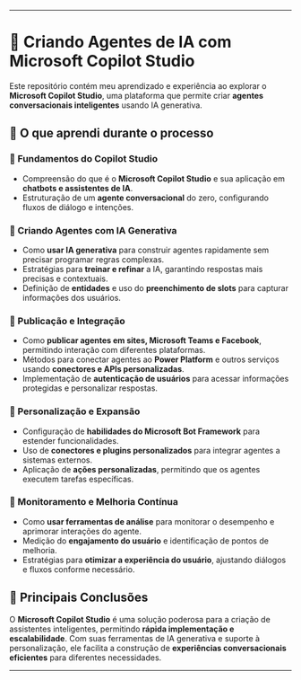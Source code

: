 

---

# 🤖 Criando Agentes de IA com Microsoft Copilot Studio  

Este repositório contém meu aprendizado e experiência ao explorar o **Microsoft Copilot Studio**, uma plataforma que permite criar **agentes conversacionais inteligentes** usando IA generativa.  

## 📌 O que aprendi durante o processo  

### 🔹 Fundamentos do Copilot Studio  
- Compreensão do que é o **Microsoft Copilot Studio** e sua aplicação em **chatbots e assistentes de IA**.  
- Estruturação de um **agente conversacional** do zero, configurando fluxos de diálogo e intenções.  

### 🔹 Criando Agentes com IA Generativa  
- Como **usar IA generativa** para construir agentes rapidamente sem precisar programar regras complexas.  
- Estratégias para **treinar e refinar** a IA, garantindo respostas mais precisas e contextuais.  
- Definição de **entidades** e uso do **preenchimento de slots** para capturar informações dos usuários.  

### 🔹 Publicação e Integração  
- Como **publicar agentes em sites, Microsoft Teams e Facebook**, permitindo interação com diferentes plataformas.  
- Métodos para conectar agentes ao **Power Platform** e outros serviços usando **conectores e APIs personalizadas**.  
- Implementação de **autenticação de usuários** para acessar informações protegidas e personalizar respostas.  

### 🔹 Personalização e Expansão  
- Configuração de **habilidades do Microsoft Bot Framework** para estender funcionalidades.  
- Uso de **conectores e plugins personalizados** para integrar agentes a sistemas externos.  
- Aplicação de **ações personalizadas**, permitindo que os agentes executem tarefas específicas.  

### 🔹 Monitoramento e Melhoria Contínua  
- Como **usar ferramentas de análise** para monitorar o desempenho e aprimorar interações do agente.  
- Medição do **engajamento do usuário** e identificação de pontos de melhoria.  
- Estratégias para **otimizar a experiência do usuário**, ajustando diálogos e fluxos conforme necessário.  

## 🚀 Principais Conclusões  
O **Microsoft Copilot Studio** é uma solução poderosa para a criação de assistentes inteligentes, permitindo **rápida implementação e escalabilidade**. Com suas ferramentas de IA generativa e suporte à personalização, ele facilita a construção de **experiências conversacionais eficientes** para diferentes necessidades.  

---

